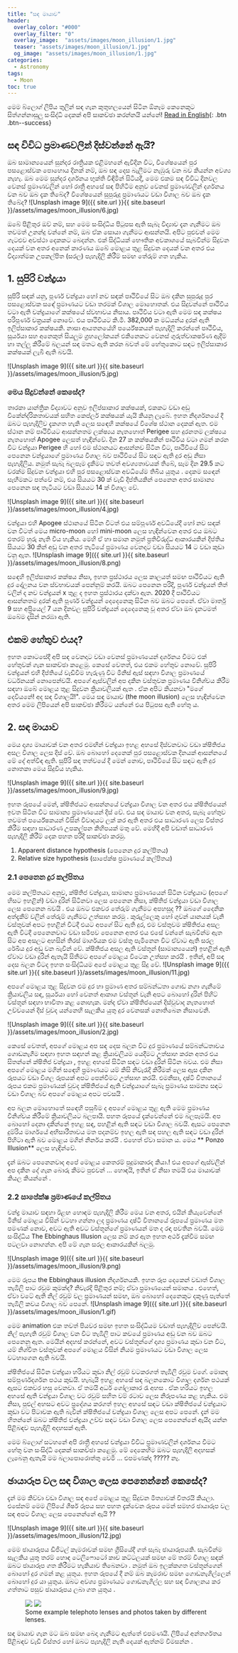 ```yaml
---
title: "සඳ මායාව"
header:
  overlay_color: "#000"
  overlay_filter: "0"
  overlay_image:  "assets/images/moon_illusion/1.jpg"
  teaser: "assets/images/moon_illusion/1.jpg"
  og_image: "assets/images/moon_illusion/1.jpg"
categories:
  - Astronomy
tags:
  - Moon
toc: true
---
```

මෙම බ්ලොග් ලිපිය තුලින් සඳ ගැන කුතුහලයෙන් සිටින ඕනෑම කෙනෙකුට  සිත්ගන්නාසුලු සංසිද්ධි දෙකක් අපි සාකච්ඡා කරන්නයි යන්නේ!
[Read in English](/astronomy/Moon_Illusion/){: .btn .btn--success}

## සඳ විවිධ ප්‍රමාණවලින් දිස්වන්නේ ඇයි?
ඔබ සාමාන්‍යයෙන් සුන්දර රාත්‍රියක එළිමහනේ ඇවිදින විට, විශේෂයෙන් පුර පසළොස්වක පොහොය දිනක්  නම්, ඔබ සඳ දෙස බැලීමට නැඹුරු වන බව කියන්න අවශ්‍ය නැහැ. ඔබ මෙම සුන්දර දර්ශනය භුක්ති විඳිමින් සිටියදී, මෙම එකම සඳ විවිධ දිනවල  වෙනස් ප්‍රමාණවලින් හෝ රාත්‍රී අහසේ සඳ පිහිටීම අනුව වෙනස් ප්‍රමාණවලින් දර්ශනය වන බව ඔබ දැක තිබේද?  විශේෂයෙන්  සුපුරුදු ප්‍රමාණයට වඩා විශාල බව ඔබ දැක තිබේද?
![Unsplash image 9]({{ site.url }}{{ site.baseurl }}/assets/images/moon_illusion/6.jpg)

ඔබේ පිළිතුර ඔව් නම්, සහ මෙම සංසිද්ධිය පිටුපස ඇති සැබෑ විද්‍යාව දැන ගැනීමට ඔබ තවමත් උනන්දු වන්නේ නම්, ඔබ ඒක සොයා ගැනීමට ආසන්නයි. අපිට පුළුවන් මෙම ගැටළුව අවස්ථා දෙකකට බෙදන්න. එක් සිද්ධියක් භෞතික අවකාශයේ සැබවින්ම සිදුවන දෙයක් වන අතර අනෙක් කාරණය ඔබේ මොළය තුළ සිදුවන දෙයක් වන අතර එය  විද්‍යාත්මක උපකල්පිත (සරල) පැහැදිලි කිරීම් සමඟ තේරුම් ගත හැකිය.

## 1. සුපිරි චන්ද්‍රයා
සුපිරි සඳක් යනු, පූර්ණ චන්ද්‍රයා හෝ නව සඳක්  පෘථිවියේ සිට ඔබ දකින සුපුරුදු පුර පසළොස්වක සඳේ  ප්‍රමාණයට වඩා තරමක් විශාල මොහොතක්. එය සිදුවන්නේ පෘථිවිය වටා ඇති චන්ද්‍රයාගේ කක්ෂයේ ස්වභාවය නිසාය. පෘථිවිය වටා ඇති මෙම සඳ කක්ෂය පරිපූර්ණ චක්‍රයක් නොවේ. එය පෘථිවියට කි.මී. 382,000 ක මධ්යන්ය දුරක් ඇති ඉලිප්සාකාර කක්ෂයකි. නාසා ආයතනයේහි පර්යේෂකයන් පැහැදිලි කරන්නේ පෘථිවිය, සූර්යයා සහ අනෙකුත් සියලුම ග්‍රහලෝකයන් එකිනෙකට වෙනස් ගුරුත්වාකර්ෂණ ඇදීම් හා තල්ලු කිරීමේ බලයන් සඳ මතට ඇති කරන බවත් මේ හේතුකොට සඳට ඉලිප්සාකාර කක්ෂයක්  ලැබී ඇති බවයි.

![Unsplash image 9]({{ site.url }}{{ site.baseurl }}/assets/images/moon_illusion/5.jpg)

### මෙය සිදුවන්නේ කෙසේද? 

තාරකා යාන්ත්‍රික විද්‍යාවට අනුව ඉලිප්සාකාර කක්ෂයක්, එකකට වඩා අඩු විකේන්ද්රිකතාවයක් සහිත කෙප්ලර් කක්ෂයක් යැයි කියනු ලැබේ. ඉහත නිදර්ශනයේ දී ඔබට පැහැදිලිව දැකගත හැකි ලෙස  සඳෙහි කක්ෂයේ විශේෂ ස්ථාන දෙකක් ඇත. එම ස්ථාන නම් පෘථිවියට ආසන්නතම ලක්ෂ්‍යය නැතහොත් Perigee සහ දුරනතම ලක්ෂ්‍යය  නැතහොත්  Apogee ලෙසත් හැඳින්වේ. දින 27 ක කක්ෂයකින් පෘථිවිය වටා ගමන් කරන විට චන්ද්‍රයා Perigee හි හෝ එම ස්ථානයට ආසන්නව සිටින විට, පෘථිවියේ සිට පෙනෙන චන්ද්‍රයාගේ ප්‍රමාණය විශාල බව පෘථිවියේ සිට සඳට ඇති දුර අඩු නිසා පැහැදිලිය. නමුත් සැබෑ බලපෑම දැකීමට තවත් අවශ්‍යතාවයක් තිබේ, සෑම දින 29.5 කට වරක්ම සිදුවන චන්ද්‍රයා එහි  පුර පසළොස්වක අවධියේම තිබිය යුතුය . දෙකම සඳෙන් සෑහීමකට පත්වේ නම්, එය සියයට 30 ක් වැඩි දීප්තියකින් පෙනෙන  අතර සාමාන්‍ය පෙනෙන සඳ තැටියට වඩා සියයට 14 ක් විශාල වේ.

![Unsplash image 9]({{ site.url }}{{ site.baseurl }}/assets/images/moon_illusion/4.jpg)

චන්ද්‍රයා එහි Apogee ස්ථානයේ සිටින විටත් එය සම්පූර්ණ අවධියේදී හෝ නව සඳක් වන විටත් මෙය micro-moon හෝ mini-moon ලෙස හැඳින්වෙන අතර එය ඔබට එතරම් හුරු නැති විය හැකිය.  මෙහි ඒ හා සමාන නමුත් ප්‍රතිවිරුද්ධ ආකාරයකින් දීප්තිය සියයට 30 කින් අඩු වන අතර තැටියේ ප්‍රමාණය වෙනදාට වඩා සියයට 14 ට වඩා කුඩා වනු ඇත.
![Unsplash image 9]({{ site.url }}{{ site.baseurl }}/assets/images/moon_illusion/8.png)

සඳෙහි ඉලිප්සාකාර කක්ෂය නිසා, ඉහත ප්‍රස්ථාරය ලෙස  කාලයත් සමඟ  පෘථිවියට ඇති දුර දෝලනය වන ස්වභාවයක් පෙන්නුම් කරයි. ඔබට පෙනෙන පරිදි, පූර්ණ චන්ද්‍රයන් තිත් වලින් ද නව චන්ද්‍රයන් x තුළ ද  ඉහත ප්‍රස්ථාරය දක්වා ඇත. 2020 දී පෘථිවියට ආසන්නතම දුරක් ඇති පූර්ණ චන්ද්‍රයන් දෙදෙනෙකු සිටින බව ඔබට පෙනේ. ඒවා මාර්තු 9 සහ අප්‍රියෙල් 7 යන දිනවල සුපිරි චන්ද්‍රයන් දෙදෙනෙකු වූ අතර ඒවා ඔබ දැනටමත් ඔබේම දෑසින් නරඹා ඇති.

## එකම හේතුව එයද?

ඉහත කොටසේදී අපි සඳ වෙනදාට වඩා වෙනස් ප්‍රමාණයෙන් දර්ශනය වීමට එක් හේතුවක් ගැන සාකච්ඡා කළෙමු. කෙසේ වෙතත්, එය එකම හේතුව නොවේ. සුපිරි චන්ද්‍රයන් එහි දීප්තියේ වැඩිවීම හැරුණු විට මිනිස් ඇස් සඳහා විශාල ප්‍රමාණයේ වර්ධනයක් නොපෙන්වයි.  අපගේ ඇස්වලින් අප දකින වස්තුවක ප්‍රමාණය විනිශ්චය කිරීම සඳහා ඔබේ මොළය තුළ සිදුවන ක්‍රියාවලියක් ඇත .  ඒක අපිට කියනවා "මගේ දෙවියනේ! අද  සඳ විශාලයි!". මෙය සඳ මායාව (the moon illusion) ලෙස හැඳින්වෙන අතර මෙම ලිපියෙන් අපි සාකච්ඡා කිරීමට යන්නේ එය පිටුපස ඇති හේතු ය.

## 2. සඳ මායාව

මෙය දෘශ්‍ය මායාවක් වන අතර එමඟින් චන්ද්‍රයා ඉහළ අහසේ දිස්වනවාට වඩා ක්ෂිතිජය අසල විශාල ලෙස දිස් වේ. ඔබ බොහෝ දෙනෙක් පුර පසළොස්වක දිනයක් ආසන්නයේ මේ දේ අත්විඳ ඇති. සුපිරි සඳ තත්වයේ දී මෙන් නොව, පෘථිවියේ සිට සඳට ඇති දුර නොතකා මෙය සිදුවිය හැකිය.

![Unsplash image 9]({{ site.url }}{{ site.baseurl }}/assets/images/moon_illusion/9.jpg)

ඉහත රූපයේ මෙන්, ක්ෂිතිජයට ආසන්නයේ චන්ද්‍රයා විශාල වන අතර එය ක්ෂිතිජයෙන් ඉවත සිටින විට සාමාන්‍ය ප්‍රමාණයෙන් දිස් වේ. එය සඳ මායාව වන අතර, සැබෑ හේතුව තවමත් පර්යේෂකයන් විසින් විවාදයට ලක් කර ඇති අතර එය සාධාරණ ලෙස විස්තර කිරීම සඳහා සාධාරණ උපකල්පන කිහිපයක් මතු වේ. මෙහිදී අපි වඩාත් සාධාරණ පැහැදිලි කිරීම් දෙක පහත පරිදි සාකච්ඡා කරමු.
1. Apparent distance hypothesis (පෙනෙන දුර කල්පිතය)
2. Relative size hypothesis (සාපේක්ෂ ප්‍රමාණයේ කල්පිතය)

### 2.1 පෙනෙන දුර කල්පිතය

මෙම කල්පිතයට අනුව, ක්ෂිතිජ චන්ද්‍රයා,  සාමාන්‍ය ප්‍රමාණයෙන් සිටින චන්ද්‍රයාට (අපගේ හිසට ඉහළින්) වඩා දුරින් සිටිනවා ලෙස පෙනෙන නිසා, ක්ෂිතිජ චන්ද්‍රයා වඩා විශාල ලෙස පෙනෙන බවයි . එය ඔබට  එකවර තේරුම් ගැනීමට අපහසුද ??  ඔබගේ දෛනික අත්දැකීම් වලින් තේරුම් ගැනීමට උත්සාහ කරමු . කුරුල්ලෙකු හෝ ගුවන් යානයක් වැනි වස්තුවක් අපට ඉහළින්  විටදී  එයට අපගේ සිට  ඇති දුර, එම වස්තුවම  ක්ෂිතිජය අසල ඇති විටදී පෙනෙනවාට  වඩා සමීපව පෙනෙන අතර එය එසේ වන්නේ  සැබවින්ම  ඇත සිට අප අසලට අහසින් තිරස් මාර්ගයක  එම වස්තු පැමිනෙන විට ඒවාට ඇති සරල රේඛීය දුර අඩු වන බැවින් වේ.  ක්ෂිතිජය අසල ඇති වස්තූන් (සාමාන්‍යයෙන්) ඉහළින් ඇති ඒවාට වඩා දුරින් ඇතැයි සිතීමට අපගේ මොළය විටෙක උත්සහ කරයි  . ඉතින්, අපි සඳ දෙස බලන විටද ඉහත සංසිද්ධියම   අපේ මොළය තුළ සිදු වේ.
![Unsplash image 9]({{ site.url }}{{ site.baseurl }}/assets/images/moon_illusion/11.jpg) 

අපගේ මොළය තුළ සිදුවන එම දුර හා ප්‍රමාණ අතර සම්බන්ධතා ගොඩ නගා ගැනීමේ ක්‍රියාවලිය සඳ, සූර්යයා හෝ වෙනත් ආකාශ වස්තූන් වැනි අපට බොහෝ දුරින් පිහිට් වස්තූන් සඳහා භාවිතා කළ නොහැක. මන්ද ඒවා ක්ෂිතිජයෙන් දිස්වූවාද  නැතහොත් උච්චයෙන් දිස් වුවද  යන්නෙහි සැලකිය යුතු දුර වෙනසක් නොතිබෙන නිසාවෙනි. 

![Unsplash image 9]({{ site.url }}{{ site.baseurl }}/assets/images/moon_illusion/2.jpg) 

කෙසේ වෙතත්, අපගේ මොළය අප සඳ දෙස බලන විට දුර ප්‍රමාණයේ සම්බන්ධතාවය ගොඩනැගීම සඳහා ඉහත සඳහන් කළ ක්‍රියාවලියම යෙදීමට උත්සාහ කරන අතර එය සිතන්නේ ක්ෂිතිජ චන්ද්‍රයා ,  ඉහළ අහසේ  සිටින සඳට වඩා දුරින් සිටින බවය. එම නිසා අපගේ මොළය මගින් සඳෙහි ප්‍රමාණයට යම් කිසි නිවැරැදි කිරීමක් ලෙස ඇස දකින රූපයට වඩා විශල රූපයක් අපට පෙන්වීමට  උත්සාහ කරයි. එමනිසා, දෘෂ්ටි විතානයේ රූපය එකම ප්‍රමාණයක් වුවද ක්ෂිතිජයේ ඇති චන්ද්‍රයාගේ සැබෑ ප්‍රමාණය සාමන්‍ය සඳට වඩා විශාල බව අපගේ මොළය අපට පවසයි .

අප බලන මොහොතේ සඳෙහි පසුබිම ද අපගේ මොළය තුළ ඇති මෙම ප්‍රමාණය විනිශ්චය කිරීමේ ක්‍රියාවලියට බලපායි. පහත රූපයේ දැක්වෙන්නේ එම බලපෑමයි. අප බොහෝ දෙනා දකින්නේ ඉහළ සඳ, පහළින් ඇති සඳට වඩා විශාල බවයි. ඇසට පෙනෙන දුම්රිය මාර්ගයේ අභිසාරීතාවය මත පදනම්ව ඉහල ඇති සඳ පහල ඇති සඳට වඩා දුරින් පිහිටා ඇති බව මොළය මගින් නිර්නය කරයි . එහෙත් ඒවා සමාන ය. මෙය ** Ponzo Illusion** ලෙස හැඳින්වේ.

දැන් ඔබට පෙනෙනවාද  අපේ මොළය කෙතරම් පුදුමාකාරද කියා.! එය අපගේ ඇස්වලින් අප දකින දේ ගැන බොරු කීමට පුළුවන්  ... හොඳයි, ඉතින් ඒ නිසා තමයි එය මායාවක් කියල කියන්නේ .

### 2.2 සාපේක්ෂ ප්‍රමාණයේ කල්පිතය

චන්ද්‍ර මායාව සඳහා ඊළඟ හොඳම පැහැදිලි කිරීම මෙය වන අතර, එයින් කියැවෙන්නේ මිනිස් මොළය විසින් වටහා ගන්නා ලද ප්‍රමාණය දෘෂ්ටි විතානයේ රූපයේ ප්‍රමාණය මත පමණක් නොව, අවට ඇති අවට වස්තූන්ගේ ප්‍රමාණයන් මත ද රඳා පවතින බවයි.  මෙම  සංසිද්ධිය The Ebbinghaus Illusion ලෙස නම් කර ඇත ඉහත අර්ථ දැක්වීම සමඟ පටලවා නොගන්න. අපි මේ ගැන සරල ආකාරයකින් බලමු.

![Unsplash image 9]({{ site.url }}{{ site.baseurl }}/assets/images/moon_illusion/9.png)

මෙම රූපය the Ebbinghaus illusion නිදර්ශනයකි.  ඉහත රූප දෙකෙන් වඩාත්  විශාල තැඹිලි පාට රවුම කුමක්ද? නිවැරදි පිළිතුර නම්; ඒවා ප්‍රමාණයෙන් සමානය . එහෙත්,  ඒවා වටේ ඇති  නිල් රවුම්  වල ප්‍රමාණයන් සමඟ, ඔබ බොහෝ දෙනෙකුට දකුණු පැත්තේ තැඹිලි කවය විශාල බව පෙනේ.
![Unsplash image 9]({{ site.url }}{{ site.baseurl }}/assets/images/moon_illusion/1.gif)

මෙම animation එක තවත් පියවර සමඟ ඉහත සංසිද්ධියම වඩාත් පැහැදිලිව පෙන්වයි. නිල් පැහැති  රවුම් විශාල වන විට තැඹිලි පාට කවයේ ප්‍රමාණය අඩු වන බව ඔබට පෙනෙනු ඇත. මෙයින් අදහස් කරන්නේ, අවට වස්තූන්ගේ   දෘශ්‍ය ප්‍රමාණය කුඩා වන විට, යම් නිශ්චිත වස්තුවක් අපගේ මොළය විසින් නියම ප්‍රමාණයට වඩා විශාල ලෙස වටහාගෙන ඇති බවයි.

ක්ෂිතිජයේ සිටින චන්ද්‍රයා හරියට කුඩා නිල් රවුම් වටකරගත් තැඹිලි රවුම වගේ. මොකද  සම්පූර්ණදර්ශන පථය කුඩයි. හැබැයි ඉහළ අහසේ සඳ බලනකොට විශාල දර්ශන පථයක් ඇසට එකවර හසු වෙනවා. ඒ තමයි අර්ධ ගෝලාකාර රෑ අහස . ඒක හරියට ඉහල අහසේ ඇති චන්ද්‍රයා  විශාල වට රවුම් සහිත වම් රටාව ලෙස නිරූපණය කළ හැකිය. එම නිසා, පුළුල් අහසට අවට ප්‍රදේශය කරගත්  ඉහල අහසේ සඳට වඩා  ක්ෂිතිජයේ චන්ද්‍රයාට  කුඩා වට පිටාවක ඇති බැවින් ක්ෂිතිජයේ චන්ද්‍රයා විශාල ලෙස අපට පෙනේ. දැන් මම හිතන්නේ ඔබට ක්ෂිතිජ චන්ද්‍රයා උච්ච සඳට වඩා විශාල ලෙස පෙනෙන්නේ ඇයිද යන්න පිළිබඳව පැහැදිලි අදහසක් ඇති.

මෙම බ්ලොග් සටහනේ අපි රාත්‍රී අහසේ චන්ද්‍රයා විවිධ ප්‍රමාණවලින් දර්ශනය වීමට හේතු වන සංසිද්ධි දෙකක් සාකච්ඡා කළෙමු. මේ දෙකෙහිම ඔබට පැහැදිලි අදහසක් ලැබෙනු ඇතැයි මම බලාපොරොත්තු වෙමි ... එපමණක්ද ????? නෑ.

## ඡායාරූප වල සඳ විශාල ලෙස පෙනෙන්නේ කෙසේද?

දැන් මම කිව්වා වඩා  විශාල සඳ අපේ මොළය තුළ සිදුවන මිත්‍යාවක් විතරයි කියලා. එසේනම් මෙම ලිපියේ ශීර්ෂ රූපය සහ පහත දැක්වෙන රූපය මෙන් සමහර ඡායාරූප වල සඳ අපට විශාල ලෙස පෙනෙන්නේ ඇයි ??

![Unsplash image 9]({{ site.url }}{{ site.baseurl }}/assets/images/moon_illusion/12.jpg)

මෙම ඡායාරූපය ඩිජිටල් කැමරාවක් සමඟ ග්‍රීසියේදී ගත් සැබෑ ඡායාරූපයකි. සැබවින්ම සැලකිය යුතු තරම් හොඳ ටෙලිෆොටෝ කාච කට්ටලයක් සමඟ මේ තරම් විශාල සඳක්  ඔබට ඡායාරූප ගත කිරීමට හැකියාව තිබෙනවා . නමුත් ඔබ ඉලක්කගත වස්තූන්ගෙන් බොහෝ දුර ගමන් කළ යුතුය. ඉහත රූපයේ දී නම් ඔබ කැමරාව සමඟ ගොඩනැගිල්ලෙන් බොහෝ දුර යා යුතුය. ඔබට අවශ්‍ය ප්‍රමාණයට ගොඩනැගිල්ල සහ සඳ විශාලනය කර ගත්තාට පසුව ඡායාරූපය ලබා ගත යුතුය .

<figure class="half">
	<a href="http://placehold.it/1200x600.JPG"><img src="/assets/images/moon_illusion/13.jpg"></a>
	<a href="http://placehold.it/1200x600.jpeg"><img src="/assets/images/moon_illusion/14.jpg"></a>
	<figcaption>Some example telephoto lenses and photos taken by different lenses.</figcaption>
</figure>

සඳ මායාව ගැන මට ඔබ සමඟ බෙදා ගැනීමට ඇත්තේ එපමණයි. ලිපියේ අන්තර්ගතය පිළිබඳව වැඩි විස්තර හෝ ඔබට පැහැදිලි නැති දෙයක් ඇත්නම් විමසන්න . 
